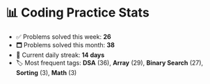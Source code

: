 # 📊 Coding Practice Stats

- ✅ Problems solved this week: **26**
- 🗖️ Problems solved this month: **38**
- 📌 Current daily streak: **14 days**
- 🏷️ Most frequent tags: **DSA** (36), **Array** (29), **Binary Search** (27), **Sorting** (3), **Math** (3)
